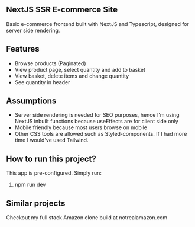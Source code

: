 ## NextJS SSR E-commerce Site

Basic e-commerce frontend built with NextJS and Typescript, designed for server side rendering.

## Features

- Browse products (Paginated)
- View product page, select quantity and add to basket
- View basket, delete items and change quantity
- See quantity in header

## Assumptions

- Server side rendering is needed for SEO purposes, hence I'm using NextJS inbuilt functions
  because useEffects are for client side only
- Mobile friendly because most users browse on mobile
- Other CSS tools are allowed such as Styled-components. If I had more time I would've used Tailwind.

## How to run this project?

This app is pre-configured. Simply run:

1. npm run dev

## Similar projects

Checkout my full stack Amazon clone build at notrealamazon.com
